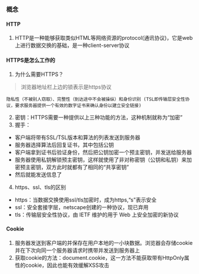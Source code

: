 ### 概念

#### HTTP

1. HTTP是一种能够获取类似HTML等网络资源的protocol(通讯协议)，它是web上进行数据交换的基础，是一种client-server协议

#### HTTPS是怎么工作的
1. 为什么需要HTTPS？

> 浏览器地址栏上边的锁表示是https协议

    隐私性（不被别人窃取）、完整性（到达途中不会被操纵）和身份识别 (TSL即传输层安全性协议，要求服务器提供一个有效的数字证书来确认身份以建立安全链接)

2. 密钥：HTTPS需要一种提供以上三种功能的方法，这种机制就称为“加密”
3. 握手：
  - 客户端将带有SSL/TSL版本和算法的列表发送到服务器
  - 服务器选择算法后回复证书，其中包括公钥
  - 客户端拿到证书后验证身份，然后把公钥加密一个预主密钥，并发送给服务器
  - 服务器使用私钥解锁预主密钥，这样就使用了非对称密钥（公钥和私钥）来加密预主密钥，双方此时就都有了相同的“共享密钥”
  - 然后就能发送信息了
4. https、ssl、tls的区别
  - https：当数据交换使用ssl/tls加密时，成为https,“s”表示安全
  - ssl：安全套接字层，netscape创建的一种协议，现已弃用
  - tls：传输层安全性协议，由 IETF 维护的用于 Web 上安全加密的新协议

#### Cookie
1. 服务器发送到客户端的并保存在用户本地的一小块数据。浏览器会存储cookie并在下次向同一个服务器请求时携带并发送到服务器上
2. 获取cookie的方法：document.cookie，这一方法不能获取带有HttpOnly属性的cookie，因此也能有效缓解XSS攻击